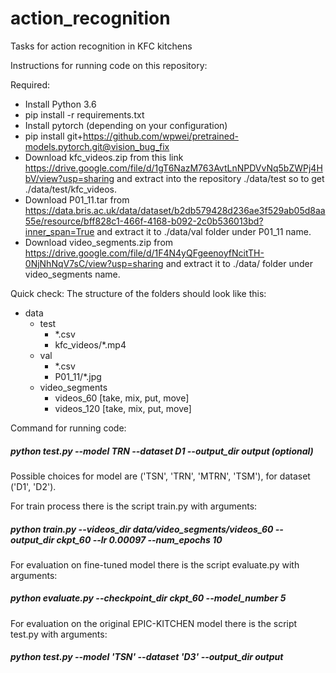 # action_recognition
Tasks for action recognition in KFC kitchens


Instructions for running code on this repository: 

Required: 
- Install Python 3.6
- pip install -r requirements.txt
- Install pytorch (depending on your configuration)
- pip install git+https://github.com/wpwei/pretrained-models.pytorch.git@vision_bug_fix
- Download kfc_videos.zip from this link https://drive.google.com/file/d/1gT6NazM763AvtLnNPDVvNq5bZWPj4HbV/view?usp=sharing and extract into the repository ./data/test so to get ./data/test/kfc_videos.
- Download P01_11.tar from https://data.bris.ac.uk/data/dataset/b2db579428d236ae3f529ab05d8aa55e/resource/bff828c1-466f-4168-b092-2c0b536013bd?inner_span=True
and extract it to ./data/val folder under P01_11 name.
- Download video_segments.zip from https://drive.google.com/file/d/1F4N4yQFgeenoyfNcitTH-0NjNhNqV7sC/view?usp=sharing and extract it to ./data/ folder under video_segments name.

Quick check: The structure of the folders should look like this:
- data 
  - test 
    - *.csv
    - kfc_videos/*.mp4
  - val
    - *.csv
    - P01_11/*.jpg
  - video_segments
    - videos_60   [take, mix, put, move]
    - videos_120   [take, mix, put, move]

Command for running code:
##### python test.py --model TRN --dataset D1 --output_dir output (optional)

Possible choices for model are ('TSN', 'TRN', 'MTRN', 'TSM'), for dataset ('D1', 'D2').

For train process there is the script train.py with arguments:
##### python train.py --videos_dir data/video_segments/videos_60 --output_dir ckpt_60 --lr 0.00097 --num_epochs 10

For evaluation on fine-tuned model there is the script evaluate.py with arguments:
##### python evaluate.py --checkpoint_dir ckpt_60 --model_number 5

For evaluation on the original EPIC-KITCHEN model there is the script test.py with arguments:
##### python test.py --model 'TSN' --dataset 'D3' --output_dir output

